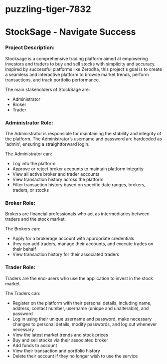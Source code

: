# puzzling-tiger-7832
# **StockSage - Navigate Success**

### **Project Description:**

Stocksage is a comprehensive trading platform aimed at empowering investors and traders to buy and sell stocks with simplicity and accuracy. Inspired by successful platforms like Zerodha, this project's goal is to create a seamless and interactive platform to browse market trends, perform transactions, and track portfolio performance.

The main stakeholders of StockSage are:

- Administrator
- Broker
- Trader

### **Administrator Role:**

The Administrator is responsible for maintaining the stability and integrity of the platform. The Administrator’s username and password are hardcoded as 'admin', ensuring a straightforward login.

The Administrator can:

- Log into the platform
- Approve or reject broker accounts to maintain platform integrity
- View all active broker and trader accounts
- View transaction history across the platform
- Filter transaction history based on specific date ranges, brokers, traders, or stocks

### **Broker Role:**

Brokers are financial professionals who act as intermediaries between traders and the stock market.

The Brokers can:

- Apply for a brokerage account with appropriate credentials
- they can add traders, manage their accounts, and execute trades on their behalf
- View transaction history for their associated traders

### **Trader Role:**

Traders are the end-users who use the application to invest in the stock market.

The Traders can:

- Register on the platform with their personal details, including name, address, contact number, username (unique and unalterable), and password
- Log in using their unique username and password, make necessary changes to personal details, modify passwords, and log out whenever necessary
- View the latest market trends and stock prices
- Buy and sell stocks via their associated broker
- Add funds to account
- View their transaction and portfolio history
- Delete their account if they no longer wish to use the service
